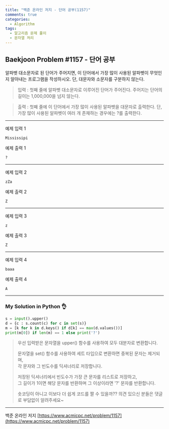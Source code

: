 ```yaml
---
title: "백준 온라인 저지 - 단어 공부(1157)"
comments: true
categories:
  - Algorithm
tags:
  - 알고리즘 문제 풀이
  - 문자열 처리
---
```


## Baekjoon Problem #1157 - 단어 공부

알파벳 대소문자로 된 단어가 주어지면, 이 단어에서 가장 많이 사용된 알파벳이 무엇인지 알아내는 프로그램을 작성하시오. 단, 대문자와 소문자를 구분하지 않는다.

> 입력
> : 첫째 줄에 알파벳 대소문자로 이루어진 단어가 주어진다. 주어지는 단어의 길이는 1,000,000을 넘지 않는다.

> 출력
> : 첫째 줄에 이 단어에서 가장 많이 사용된 알파벳을 대문자로 출력한다. 단, 가장 많이 사용된 알파벳이 여러 개 존재하는 경우에는 ?를 출력한다.

***
예제 입력 1
```
Mississipi
```

예제 출력 1
```
?
```
***
예제 입력 2
```
zZa
```

예제 출력 2
```
Z
```
***
예제 입력 3
```
z
```

예제 출력 3
```
Z
```
***
예제 입력 4
```
baaa
```

예제 출력 4
```
A
```

***
### My Solution in Python :ok_hand:

```python
s = input().upper()
d = {c : s.count(c) for c in set(s)}
m = [k for k in d.keys() if d[k] == max(d.values())]
print(m[0]) if len(m) == 1 else print('?')
```

> 우선 입력받은 문자열을 upper() 함수를 사용하여 모두 대분자로 변환합니다.  
> 
> 문자열을 set() 함수를 사용하여 세트 타입으로 변환하면 중복된 문자는 제거되며,  
> 각 문자와 그 빈도수를 딕셔너리로 저장합니다.
>
> 저장된 딕셔너리에서 빈도수가 가장 큰 문자를 리스트로 저장하고,  
> 그 길이가 1이면 해당 문자를 반환하며 그 이상이라면 '?' 문자를 반환합니다.
>
> 숏코딩이 아니고 이보다 더 쉽게 코드를 짤 수 있을까??
> 의견 있으신 분들은 댓글로 부담없이 알려주세요~

***
백준 온라인 저지 [https://www.acmicpc.net/problem/1157](https://www.acmicpc.net/problem/1157)

